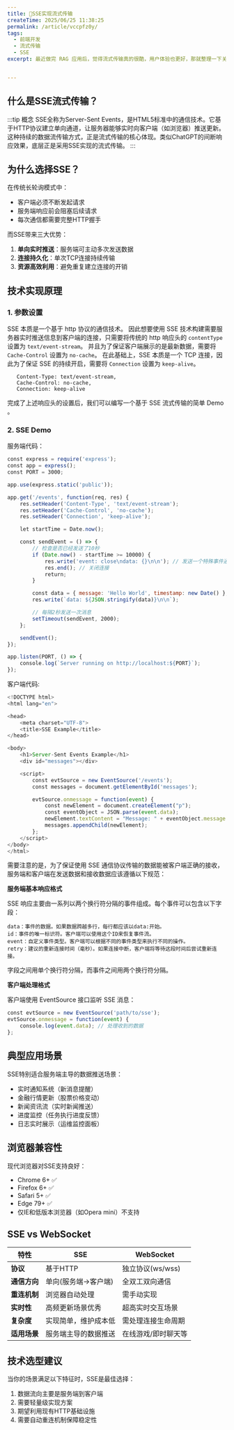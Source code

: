 ```yaml
---
title: 🐳SSE实现流式传输
createTime: 2025/06/25 11:38:25
permalink: /article/vccpfz0y/
tags:
  - 前端开发
  - 流式传输
  - SSE
excerpt: 最近做完 RAG 应用后，觉得流式传输真的很酷，用户体验也更好，那就整理一下关于SSE实现流式传输的知识吧!


---
```

## 什么是SSE流式传输？

:::tip 概念
SSE全称为Server-Sent Events，是HTML5标准中的通信技术。它基于HTTP协议建立单向通道，让服务器能够实时向客户端（如浏览器）推送更新。这种持续的数据流传输方式，正是流式传输的核心体现。类似ChatGPT的间断响应效果，底层正是采用SSE实现的流式传输。
:::
## 为什么选择SSE？
在传统长轮询模式中：
- 客户端必须不断发起请求
- 服务端响应前会阻塞后续请求
- 每次通信都需要完整HTTP握手

而SSE带来三大优势：
1. **单向实时推送**：服务端可主动多次发送数据
2. **连接持久化**：单次TCP连接持续传输
3. **资源高效利用**：避免重复建立连接的开销

## 技术实现原理

### 1. 参数设置
   SSE 本质是一个基于 http 协议的通信技术。
   因此想要使用 SSE 技术构建需要服务器实时推送信息到客户端的连接，只需要将传统的 http 响应头的 `contentType` 设置为 `text/event-stream`。
   并且为了保证客户端展示的是最新数据，需要将 `Cache-Control` 设置为 `no-cache`。
   在此基础上，SSE 本质是一个 TCP 连接，因此为了保证 SSE 的持续开启，需要将 `Connection` 设置为 `keep-alive`。
```less
   Content-Type: text/event-stream,
   Cache-Control: no-cache,
   Connection: keep-alive
```

完成了上述响应头的设置后，我们可以编写一个基于 SSE 流式传输的简单 Demo 。
### 2. SSE Demo

服务端代码：
```js
const express = require('express');
const app = express();
const PORT = 3000;

app.use(express.static('public'));

app.get('/events', function(req, res) {
    res.setHeader('Content-Type', 'text/event-stream');
    res.setHeader('Cache-Control', 'no-cache');
    res.setHeader('Connection', 'keep-alive');

    let startTime = Date.now();

    const sendEvent = () => {
        // 检查是否已经发送了10秒
        if (Date.now() - startTime >= 10000) {
            res.write('event: close\ndata: {}\n\n'); // 发送一个特殊事件通知客户端关闭
            res.end(); // 关闭连接
            return;
        }

        const data = { message: 'Hello World', timestamp: new Date() };
        res.write(`data: ${JSON.stringify(data)}\n\n`);

        // 每隔2秒发送一次消息
        setTimeout(sendEvent, 2000);
    };

    sendEvent();
});

app.listen(PORT, () => {
    console.log(`Server running on http://localhost:${PORT}`);
});

```
客户端代码:
```js
<!DOCTYPE html>
<html lang="en">

<head>
    <meta charset="UTF-8">
    <title>SSE Example</title>
</head>

<body>
    <h1>Server-Sent Events Example</h1>
    <div id="messages"></div>

    <script>
        const evtSource = new EventSource('/events');
        const messages = document.getElementById('messages');

        evtSource.onmessage = function(event) {
            const newElement = document.createElement("p");
            const eventObject = JSON.parse(event.data);
            newElement.textContent = "Message: " + eventObject.message + " at " + eventObject.timestamp;
            messages.appendChild(newElement);
        };
    </script>
</body>
</html>

```

需要注意的是，为了保证使用 SSE 通信协议传输的数据能被客户端正确的接收，服务端和客户端在发送数据和接收数据应该遵循以下规范：

**服务端基本响应格式**

SSE 响应主要由一系列以两个换行符分隔的事件组成。每个事件可以包含以下字段：

```text
data：事件的数据。如果数据跨越多行，每行都应该以data:开始。
id：事件的唯一标识符。客户端可以使用这个ID来恢复事件流。
event：自定义事件类型。客户端可以根据不同的事件类型来执行不同的操作。
retry：建议的重新连接时间（毫秒）。如果连接中断，客户端将等待这段时间后尝试重新连接。

```
字段之间用单个换行符分隔，而事件之间用两个换行符分隔。

**客户端处理格式**

客户端使用 EventSource 接口监听 SSE 消息：
```js
const evtSource = new EventSource('path/to/sse');
evtSource.onmessage = function(event) {
    console.log(event.data); // 处理收到的数据
};

```

## 典型应用场景
SSE特别适合服务端主导的数据推送场景：
- 实时通知系统（新消息提醒）
- 金融行情更新（股票价格变动）
- 新闻资讯流（实时新闻推送）
- 进度监控（任务执行进度反馈）
- 日志实时展示（运维监控面板）

## 浏览器兼容性
现代浏览器对SSE支持良好：
- Chrome 6+ ✅
- Firefox 6+ ✅
- Safari 5+ ✅
- Edge 79+ ✅
- 仅IE和低版本浏览器（如Opera mini）不支持

## SSE vs WebSocket
| 特性         | SSE                     | WebSocket              |
|--------------|-------------------------|------------------------|
| **协议**     | 基于HTTP                | 独立协议(ws/wss)       |
| **通信方向** | 单向(服务端→客户端)     | 全双工双向通信         |
| **重连机制** | 浏览器自动处理          | 需手动实现             |
| **实时性**   | 高频更新场景优秀        | 超高实时交互场景       |
| **复杂度**   | 实现简单，维护成本低    | 需处理连接生命周期     |
| **适用场景** | 服务端主导的数据推送    | 在线游戏/即时聊天等    |

## 技术选型建议
当你的场景满足以下特征时，SSE是最佳选择：
1. 数据流向主要是服务端到客户端
2. 需要轻量级实现方案
3. 期望利用现有HTTP基础设施
4. 需要自动重连机制保障稳定性